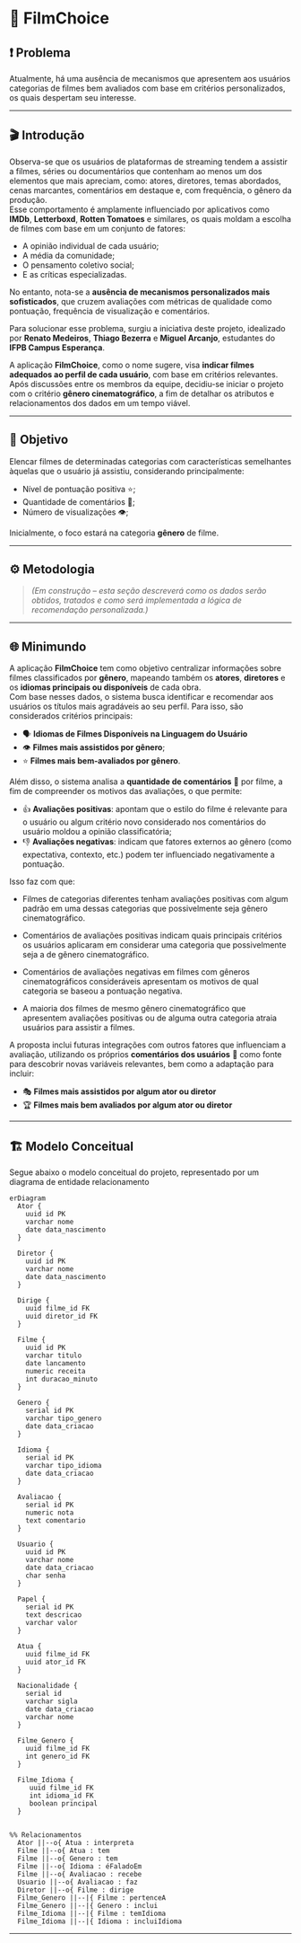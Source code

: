 # 🎥 **FilmChoice**

## ❗️ **Problema**

Atualmente, há uma ausência de mecanismos que apresentem aos usuários categorias de filmes bem avaliados com base em critérios personalizados, os quais despertam seu interesse.

---

## 🎬 **Introdução**

Observa-se que os usuários de plataformas de streaming tendem a assistir a filmes, séries ou documentários que contenham ao menos um dos elementos que mais apreciam, como: atores, diretores, temas abordados, cenas marcantes, comentários em destaque e, com frequência, o gênero da produção.  
Esse comportamento é amplamente influenciado por aplicativos como **IMDb**, **Letterboxd**, **Rotten Tomatoes** e similares, os quais moldam a escolha de filmes com base em um conjunto de fatores:

- A opinião individual de cada usuário;  
- A média da comunidade;  
- O pensamento coletivo social;  
- E as críticas especializadas.

No entanto, nota-se a **ausência de mecanismos personalizados mais sofisticados**, que cruzem avaliações com métricas de qualidade como pontuação, frequência de visualização e comentários.  

Para solucionar esse problema, surgiu a iniciativa deste projeto, idealizado por **Renato Medeiros**, **Thiago Bezerra** e **Miguel Arcanjo**, estudantes do **IFPB Campus Esperança**.

A aplicação **FilmChoice**, como o nome sugere, visa **indicar filmes adequados ao perfil de cada usuário**, com base em critérios relevantes. Após discussões entre os membros da equipe, decidiu-se iniciar o projeto com o critério **gênero cinematográfico**, a fim de detalhar os atributos e relacionamentos dos dados em um tempo viável.

---

## 🎯 **Objetivo**

Elencar filmes de determinadas categorias com características semelhantes àquelas que o usuário já assistiu, considerando principalmente:

- Nível de pontuação positiva ⭐️;
- Quantidade de comentários 💬;
- Número de visualizações 👁️;

Inicialmente, o foco estará na categoria **gênero** de filme.

---

## ⚙️ **Metodologia**

> *(Em construção – esta seção descreverá como os dados serão obtidos, tratados e como será implementada a lógica de recomendação personalizada.)*

---

## 🌐 **Minimundo**

A aplicação **FilmChoice** tem como objetivo centralizar informações sobre filmes classificados por **gênero**, mapeando também os **atores**, **diretores** e os **idiomas principais ou disponíveis** de cada obra.  
Com base nesses dados, o sistema busca identificar e recomendar aos usuários os títulos mais agradáveis ao seu perfil. Para isso, são considerados critérios principais:

- 🗣️ **Idiomas de Filmes Disponíveis na Linguagem do Usuário**
- 👁️ **Filmes mais assistidos por gênero**;
- ⭐️ **Filmes mais bem-avaliados por gênero**.

Além disso, o sistema analisa a **quantidade de comentários** 💬 por filme, a fim de compreender os motivos das avaliações, o que permite:

- 👍 **Avaliações positivas**: apontam que o estilo do filme é relevante para o usuário ou algum critério novo considerado nos comentários do usuário moldou a opinião classificatória;
- 👎 **Avaliações negativas**: indicam que fatores externos ao gênero (como expectativa, contexto, etc.) podem ter influenciado negativamente a pontuação.

Isso faz com que:

- Filmes de categorias diferentes tenham avaliações positivas com algum padrão em uma dessas categorias que possivelmente seja gênero cinematográfico.

- Comentários de avaliações positivas indicam quais principais critérios os usuários aplicaram em considerar uma categoria que possivelmente seja a de gênero cinematográfico.

- Comentários de avaliações negativas em filmes com gêneros cinematográficos consideráveis apresentam os motivos de qual categoria se baseou a pontuação negativa.

- A maioria dos filmes de mesmo gênero cinematográfico que apresentem avaliações positivas ou de alguma outra categoria atraia usuários para assistir a filmes.



A proposta inclui futuras integrações com outros fatores que influenciam a avaliação, utilizando os próprios **comentários dos usuários** 🧠 como fonte para descobrir novas variáveis relevantes, bem como a adaptação para incluir:

- 🎭 **Filmes mais assistidos por algum ator ou diretor**
- 🏆 **Filmes mais bem avaliados por algum ator ou diretor**

---

## 🏗 Modelo Conceitual


Segue abaixo o modelo conceitual do projeto, representado por um diagrama de entidade relacionamento

```mermaid
erDiagram
  Ator {
    uuid id PK
    varchar nome
    date data_nascimento
  }

  Diretor {
    uuid id PK
    varchar nome
    date data_nascimento
  }

  Dirige {
    uuid filme_id FK
    uuid diretor_id FK
  }

  Filme {
    uuid id PK
    varchar titulo
    date lancamento
    numeric receita
    int duracao_minuto
  }

  Genero {
    serial id PK
    varchar tipo_genero
    date data_criacao
  }

  Idioma {
    serial id PK
    varchar tipo_idioma
    date data_criacao
  }

  Avaliacao {
    serial id PK
    numeric nota
    text comentario
  }

  Usuario {
    uuid id PK
    varchar nome
    date data_criacao
    char senha
  }

  Papel {
    serial id PK
    text descricao
    varchar valor
  }

  Atua {
    uuid filme_id FK
    uuid ator_id FK
  }

  Nacionalidade {
    serial id
    varchar sigla
    date data_criacao
    varchar nome 
  }

  Filme_Genero {
    uuid filme_id FK 
    int genero_id FK 
  }

  Filme_Idioma {
     uuid filme_id FK 
     int idioma_id FK 
     boolean principal
  }


%% Relacionamentos
  Ator ||--o{ Atua : interpreta
  Filme ||--o{ Atua : tem
  Filme ||--o{ Genero : tem
  Filme ||--o{ Idioma : éFaladoEm
  Filme ||--o{ Avaliacao : recebe
  Usuario ||--o{ Avaliacao : faz
  Diretor ||--o{ Filme : dirige
  Filme_Genero ||--|{ Filme : pertenceA
  Filme_Genero ||--|{ Genero : inclui
  Filme_Idioma ||--|{ Filme : temIdioma
  Filme_Idioma ||--|{ Idioma : incluiIdioma
```
---

